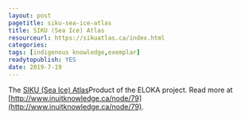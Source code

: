 ```yaml
---
layout: post 
pagetitle: siku-sea-ice-atlas
title: SIKU (Sea Ice) Atlas
resourceurl: https://sikuatlas.ca/index.html
categories: 
tags: [indigenous knowledge,exemplar]
readytopublish: YES
date: 2019-7-19
---
```

The [SIKU (Sea Ice) Atlas]()Product of the ELOKA project. Read more at [http://www.inuitknowledge.ca/node/79](http://www.inuitknowledge.ca/node/79).